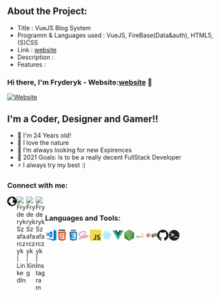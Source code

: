 ## About the Project: 

- Title : VueJS Blog System
- Programm & Languages used : VueJS, FireBase(Data&auth), HTML5, (S)CSS
- Link : [website]
- Description : 
- Features : 

### Hi there, I'm Fryderyk - Website:[website] 👋

[![Website](https://img.shields.io/website?label=fryderyk.dev&style=for-the-badge&url=https%3A%2F%2Ffryderyk.dev)](https://fryderyk.dev)

## I'm a Coder, Designer and Gamer!!

- 🔭 I'm 24 Years old!
- 🌱 I love the nature
- 👯 I’m always looking for new Expirences
- 🥅 2021 Goals: Is to be a really decent FullStack Developer
- ⚡ I always try my best :)

### Connect with me:

[<img align="left" alt="fryderyk.dev" width="22px" src="https://raw.githubusercontent.com/iconic/open-iconic/master/svg/globe.svg" />][website]
[<img align="left" alt="Fryderyk Szafarczyk | LinkedIn" width="22px" src="https://cdn.jsdelivr.net/npm/simple-icons@v3/icons/linkedin.svg" />][linkedin]
[<img align="left" alt="Fryderyk Szafarczyk | Xing" width="22px" src="https://cdn.jsdelivr.net/npm/simple-icons@3.13.0/icons/xing.svg" />][Xing]
[<img align="left" alt="Fryderyk Szafarczyk | Instagram" width="22px" src="https://cdn.jsdelivr.net/npm/simple-icons@v3/icons/instagram.svg" />][instagram]

<br />

### Languages and Tools:

<img align="left" alt="Visual Studio Code" width="26px" src="https://raw.githubusercontent.com/github/explore/80688e429a7d4ef2fca1e82350fe8e3517d3494d/topics/visual-studio-code/visual-studio-code.png" />
<img align="left" alt="HTML5" width="26px" src="https://raw.githubusercontent.com/github/explore/80688e429a7d4ef2fca1e82350fe8e3517d3494d/topics/html/html.png" />
<img align="left" alt="CSS3" width="26px" src="https://raw.githubusercontent.com/github/explore/80688e429a7d4ef2fca1e82350fe8e3517d3494d/topics/css/css.png" />
<img align="left" alt="Sass" width="26px" src="https://raw.githubusercontent.com/github/explore/80688e429a7d4ef2fca1e82350fe8e3517d3494d/topics/sass/sass.png" />
<img align="left" alt="JavaScript" width="26px" src="https://raw.githubusercontent.com/github/explore/80688e429a7d4ef2fca1e82350fe8e3517d3494d/topics/javascript/javascript.png" />
<img align="left" alt="React" width="26px" src="https://raw.githubusercontent.com/github/explore/80688e429a7d4ef2fca1e82350fe8e3517d3494d/topics/react/react.png" />
<img align="left" alt="VueJS" width="26px" src="https://raw.githubusercontent.com/github/explore/80688e429a7d4ef2fca1e82350fe8e3517d3494d/topics/vue/vue.png" />
<img align="left" alt="Node.js" width="26px" src="https://raw.githubusercontent.com/github/explore/80688e429a7d4ef2fca1e82350fe8e3517d3494d/topics/nodejs/nodejs.png" />
<img align="left" alt="MySQL" width="26px" src="https://raw.githubusercontent.com/github/explore/80688e429a7d4ef2fca1e82350fe8e3517d3494d/topics/mysql/mysql.png" />
<img align="left" alt="Git" width="26px" src="https://raw.githubusercontent.com/github/explore/80688e429a7d4ef2fca1e82350fe8e3517d3494d/topics/git/git.png" />
<img align="left" alt="GitHub" width="26px" src="https://raw.githubusercontent.com/github/explore/78df643247d429f6cc873026c0622819ad797942/topics/github/github.png" />
<img align="left" alt="Terminal" width="26px" src="https://raw.githubusercontent.com/github/explore/80688e429a7d4ef2fca1e82350fe8e3517d3494d/topics/terminal/terminal.png" />

<br />
<br />



[website]: https://www.fryderyk.dev
[instagram]: https://instagram.com/jerzynator
[linkedin]: https://www.linkedin.com/in/fryderyk-s/
[Xing]: https://www.xing.com/profile/Fryderyk_Szafarczyk/cv